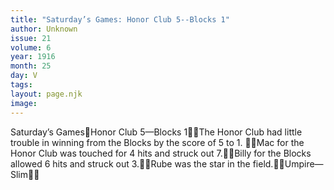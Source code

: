 ```yaml
---
title: "Saturday’s Games: Honor Club 5--Blocks 1"
author: Unknown
issue: 21
volume: 6
year: 1916
month: 25
day: V
tags:
layout: page.njk
image:
---
```

Saturday’s GamesHonor Club 5—Blocks 1The Honor Club had little trouble in winning from the Blocks by the score of 5 to 1. Mac for the Honor Club was touched for 4 hits and struck out 7.Billy for the Blocks allowed 6 hits and struck out 3.Rube was the star in the field.Umpire—Slim
